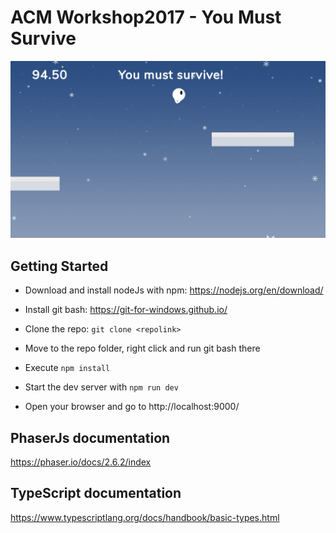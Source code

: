 # ACM Workshop2017 - You Must Survive

![You Must Survive Screenshoot](you-must-survive-screenshoot.png)


## Getting Started
* Download and install nodeJs with npm: https://nodejs.org/en/download/
* Install git bash: https://git-for-windows.github.io/
* Clone the repo: `git clone <repolink>`

* Move to the repo folder, right click and run git bash there
* Execute `npm install`

* Start the dev server with `npm run dev`
* Open your browser and go to http://localhost:9000/

## PhaserJs documentation
https://phaser.io/docs/2.6.2/index

## TypeScript documentation
https://www.typescriptlang.org/docs/handbook/basic-types.html
